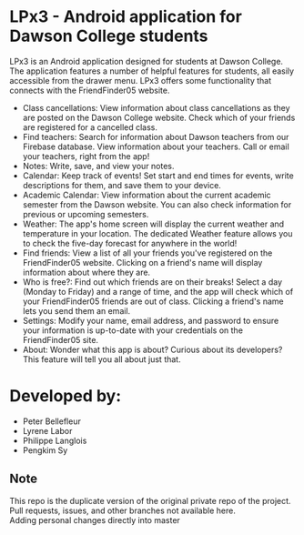 # LPx3 - Android application for Dawson College students

LPx3 is an Android application designed for students at Dawson College. The application features a number of helpful features for students, all easily accessible from the drawer menu. LPx3 offers some functionality that connects with the FriendFinder05 website.

* Class cancellations: View information about class cancellations as they are posted on the Dawson College website. Check which of your friends are registered for a cancelled class. 
* Find teachers: Search for information about Dawson teachers from our Firebase database. View information about your teachers. Call or email your teachers, right from the app!
* Notes: Write, save, and view your notes.
* Calendar: Keep track of events! Set start and end times for events, write descriptions for them, and save them to your device.
* Academic Calendar: View information about the current academic semester from the Dawson website. You can also check information for previous or upcoming semesters.
* Weather: The app's home screen will display the current weather and temperature in your location. The dedicated Weather feature allows you to check the five-day forecast for anywhere in the world!
* Find friends: View a list of all your friends you've registered on the FriendFinder05 website. Clicking on a friend's name will display information about where they are.
* Who is free?: Find out which friends are on their breaks! Select a day (Monday to Friday) and a range of time, and the app will check which of your FriendFinder05 friends are out of class. Clicking a friend's name lets you send them an email.
* Settings: Modify your name, email address, and password to ensure your information is up-to-date with your credentials on the FriendFinder05 site.
* About: Wonder what this app is about? Curious about its developers? This feature will tell you all about just that.

# Developed by: 
* Peter Bellefleur
* Lyrene Labor
* Philippe Langlois
* Pengkim Sy

## Note
This repo is the duplicate version of the original private repo of the project.<br>
Pull requests, issues, and other branches not available here.<br>
Adding personal changes directly into master

